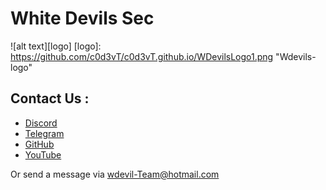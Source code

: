 # White Devils Sec
![alt text][logo]
[logo]: https://github.com/c0d3vT/c0d3vT.github.io/WDevilsLogo1.png "Wdevils-logo"
## Contact Us :
- [Discord](https://discord.com/invite/tV57ycqEnD)
- [Telegram](https://t.me/wdevilsteam)
- [GitHub](https://github.com/c0d3vT/)
- [YouTube](https://www.youtube.com/channel/UC53zc30ESpYtWnJXA7_hEZg)


Or send a message via wdevil-Team@hotmail.com

